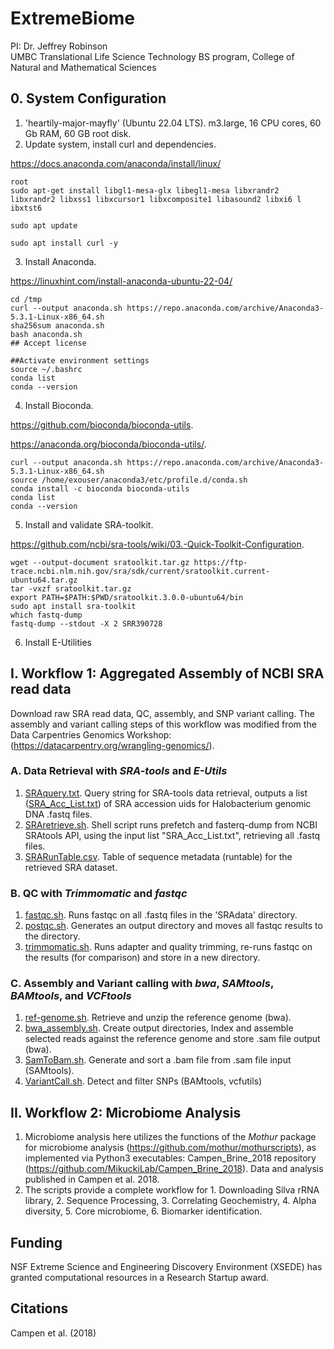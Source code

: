 # ExtremeBiome
PI: Dr. Jeffrey Robinson<br>
UMBC Translational Life Science Technology BS program, College of Natural and Mathematical Sciences


## 0. System Configuration
1. 'heartily-major-mayfly' (Ubuntu 22.04 LTS). m3.large, 16 CPU cores, 60 Gb RAM, 60 GB root disk.
2. Update system, install curl and dependencies. 

https://docs.anaconda.com/anaconda/install/linux/
``` 
root
sudo apt-get install libgl1-mesa-glx libegl1-mesa libxrandr2 libxrandr2 libxss1 libxcursor1 libxcomposite1 libasound2 libxi6 l
ibxtst6

sudo apt update

sudo apt install curl -y
```
3. Install Anaconda. 

https://linuxhint.com/install-anaconda-ubuntu-22-04/
```
cd /tmp
curl --output anaconda.sh https://repo.anaconda.com/archive/Anaconda3-5.3.1-Linux-x86_64.sh
sha256sum anaconda.sh
bash anaconda.sh
## Accept license
```
```
##Activate environment settings
source ~/.bashrc
conda list
conda --version
```
4. Install Bioconda. 

https://github.com/bioconda/bioconda-utils.

https://anaconda.org/bioconda/bioconda-utils/. 

```
curl --output anaconda.sh https://repo.anaconda.com/archive/Anaconda3-5.3.1-Linux-x86_64.sh
source /home/exouser/anaconda3/etc/profile.d/conda.sh
conda install -c bioconda bioconda-utils
conda list
conda --version
```
5. Install and validate SRA-toolkit.

https://github.com/ncbi/sra-tools/wiki/03.-Quick-Toolkit-Configuration. 


```
wget --output-document sratoolkit.tar.gz https://ftp-trace.ncbi.nlm.nih.gov/sra/sdk/current/sratoolkit.current-ubuntu64.tar.gz
tar -vxzf sratoolkit.tar.gz
export PATH=$PATH:$PWD/sratoolkit.3.0.0-ubuntu64/bin
sudo apt install sra-toolkit
which fastq-dump
fastq-dump --stdout -X 2 SRR390728
```
6. Install E-Utilities


## I. Workflow 1: Aggregated Assembly of NCBI SRA read data
Download raw SRA read data, QC, assembly, and SNP variant calling.  The assembly and variant calling steps of this workflow was modified from the Data Carpentries Genomics Workshop: (https://datacarpentry.org/wrangling-genomics/). 

### A. Data Retrieval with <em>SRA-tools</em> and <em>E-Utils</em> <br>
1. [SRAquery.txt](SRA_runtable/SRAquery.txt). Query string for SRA-tools data retrieval, outputs a list ([SRA_Acc_List.txt](SRA_runtable/SRR_Acc_List.txt)) of SRA accession uids for Halobacterium genomic DNA .fastq files. <br>
2. [SRAretrieve.sh](SRA_runtable/SRAretrieve.sh). Shell script runs prefetch and fasterq-dump from NCBI SRAtools API, using the input list "SRA_Acc_List.txt", retrieving all .fastq files. <br>
3. [SRARunTable.csv](SRA_runtable/SraRunTable.csv). Table of sequence metadata (runtable) for the retrieved SRA dataset.<br>

### B. QC with <em>Trimmomatic</em> and <em>fastqc</em> <br>
1. [fastqc.sh](scripts/fastqc.sh). Runs fastqc on all .fastq files in the 'SRAdata' directory.
2. [postqc.sh](scripts/postqc.sh). Generates an output directory and moves all fastqc results to the directory.
3. [trimmomatic.sh](scripts/trimmomatic.sh). Runs adapter and quality trimming, re-runs fastqc on the results (for comparison) and store in a new directory.

### C. Assembly and Variant calling with <em>bwa</em>, <em>SAMtools</em>, <em>BAMtools</em>, and <em>VCFtools</em> 
1. [ref-genome.sh](scripts/ref-genome.sh). Retrieve and unzip the reference genome (bwa).
2. [bwa_assembly.sh](scripts/bwa_assembly.sh). Create output directories, Index and assemble selected reads against the reference genome and store .sam file output (bwa).
3. [SamToBam.sh](scripts/SamToBam.sh). Generate and sort a .bam file from .sam file input (SAMtools).
4. [VariantCall.sh](scripts/VariantCall.sh). Detect and filter SNPs (BAMtools, vcfutils)

## II. Workflow 2: Microbiome Analysis
1. Microbiome analysis here utilizes the functions of the <em>Mothur</em> package for microbiome analysis (https://github.com/mothur/mothurscripts), as implemented via Python3 executables: Campen_Brine_2018 repository (https://github.com/MikuckiLab/Campen_Brine_2018).  Data and analysis published in Campen et al. 2018. 
2. The scripts provide a complete workflow for 1. Downloading Silva rRNA library, 2. Sequence Processing, 3. Correlating Geochemistry, 4. Alpha diversity, 5. Core microbiome, 6. Biomarker identification. 

## Funding
NSF Extreme Science and Engineering Discovery Environment (XSEDE) has granted computational resources in a Research Startup award.

## Citations
Campen et al. (2018)
